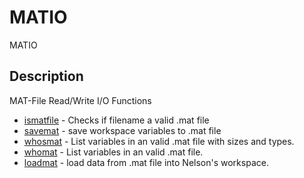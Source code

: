 

# MATIO

MATIO

## Description
MAT-File Read/Write I/O Functions


* [ismatfile](ismatfile.md) - Checks if filename a valid .mat file
* [savemat](savemat.md) - save workspace variables to .mat file
* [whosmat](whosmat.md) - List variables in an valid .mat file with sizes and types.
* [whomat](whomat.md) - List variables in an valid .mat file.
* [loadmat](loadmat.md) - load data from .mat file into Nelson's workspace.



